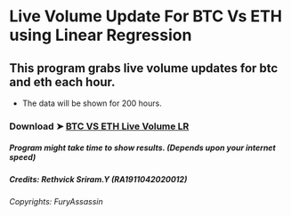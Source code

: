 # Live Volume Update For BTC Vs ETH using Linear Regression

## This program grabs live volume updates for btc and eth each hour.
- The data will be shown for 200 hours.

### Download  ➤ [BTC VS ETH Live Volume LR](https://file.io/OnHKm4Xy2O6B)

##### Program might take time to show results. (Depends upon your internet speed)





##### Credits: Rethvick Sriram.Y (RA1911042020012)

###### Copyrights: FuryAssassin
